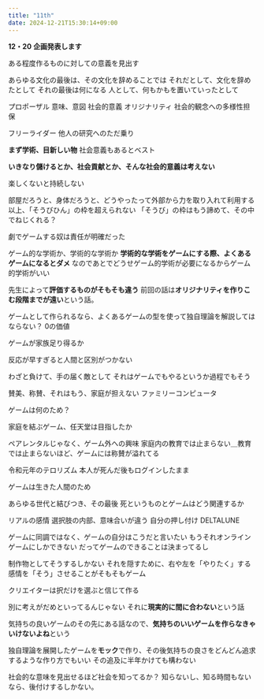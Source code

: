 ```yaml
---
title: "11th"
date: 2024-12-21T15:30:14+09:00
---
```

**12・20**
**企画発表します**

ある程度作るものに対しての意義を見出す

あらゆる文化の最後は、その文化を辞めることでは
それだとして、文化を辞めたとして
それの最後は何になる
人として、何もかもを置いていったとして

プロポーザル
意味、意図
社会的意義
オリジナリティ
社会的観念への多様性担保

フリーライダー
他人の研究へのただ乗り

**まず学術、目新しい物**
社会意義もあるとベスト

**いきなり儲けるとか、社会貢献とか、そんな社会的意義は考えない**

楽しくないと持続しない

部屋だろうと、身体だろうと、どうやったって外部から力を取り入れて利用する以上、「そうびひん」の枠を超えられない
「そうび」の枠はもう諦めて、その中でねじくれる？

劇でゲームする奴は責任が明確だった

ゲーム的な学術か、学術的な学術か
**学術的な学術をゲームにする際、よくあるゲームになるとダメ**
なのであとでどうせゲーム的学術が必要になるからゲーム的学術がいい

先生によって**評価するものがそもそも違う**
前回の話は**オリジナリティを作りこむ段階までが遠い**という話。

ゲームとして作られるなら、よくあるゲームの型を使って独自理論を解説してはならない？
0の価値

ゲームが家族足り得るか

反応が早すぎると人間と区別がつかない

わざと負けて、手の届く敵として
それはゲームでもやるというか過程でもそう

賛美、称賛、それはもう、家庭が担えない
ファミリーコンピュータ

ゲームは何のため？

家庭を結ぶゲーム、任天堂は目指したか

ペアレンタルじゃなく、ゲーム外への興味
家庭内の教育では止まらない＿教育では止まらないほど、ゲームには称賛が溢れてる

令和元年のテロリズム
本人が死んだ後もログインしたまま

ゲームは生きた人間のため

あらゆる世代と結びつき、その最後
死というものとゲームはどう関連するか

リアルの感情
選択肢の内部、意味合いが違う
自分の押し付け
DELTALUNE

ゲームに同調ではなく、ゲームの自分はこうだと言いたい
もうそれオンラインゲームにしかできない
だってゲームのできることは決まってるし

制作物としてそうするしかない
それを隠すために、右や左を「やりたく」する
感情を「そう」させることがそもそもゲーム

クリエイターは択だけを選ぶと信じて作る


別に考えがだめといってるんじゃない
それに**現実的に間に合わない**という話

気持ちの良いゲームのその先にある話なので、**気持ちのいいゲームを作らなきゃいけないよね**という

独自理論を展開したゲームを**モック**で作り、その後気持ちの良さをどんどん追求するような作り方でもいい
その追及に半年かけても構わない

社会的な意味を見出せるほど社会を知ってるか？
知らないし、知る時間もないなら、後付けするしかない。
